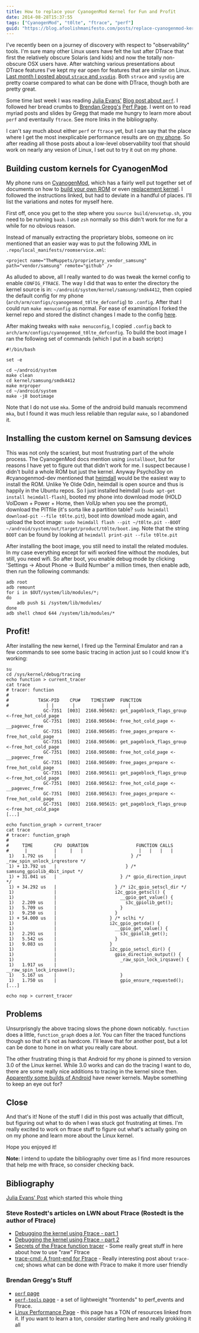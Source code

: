```yaml
---
title: How to replace your CyanogenMod Kernel for Fun and Profit
date: 2014-08-28T15:37:55
tags: ["CyanogenMod", "t0lte", "ftrace", "perf"]
guid: "https://blog.afoolishmanifesto.com/posts/replace-cyanogenmod-kernel-fun-profit"
---
```

I've recently been on a journey of discovery with respect to
"observability" tools. I'm sure many other Linux users have felt the
lust after DTrace that first the relatively obscure Solaris (and kids)
and now the totally non-obscure OSX users have.  After watching various
presentations about DTrace features I've kept my ear open for features
that are similar on Linux.  [Last month I posted about `strace` and
`sysdig`](https://blog.afoolishmanifesto.com/posts/a-few-of-my-favorite-tools/).
Both `strace` and `sysdig` are pretty coarse compared to what can be done
with DTrace, though both are pretty great.

Some time last week I was reading [Julia Evans'](http://jvns.ca) [Blog post
about `perf`](http://jvns.ca/blog/2014/05/13/profiling-with-perf/).
I followed her bread crumbs to [Brendan Gregg's](www.brendangregg.com) [Perf
Page](http://www.brendangregg.com/perf.html).  I went on to read myriad
posts and slides by Gregg that made me hungry to learn more about `perf`
and eventaully `ftrace`.  See more links in the bibliography.

I can't say much about either `perf` or `ftrace` yet, but I can say that the
place where I get the most inexplicable performance results are on [my
phone](http://wiki.cyanogenmod.org/w/T0lte_Info).  So after reading all those
posts about a low-level observability tool that should work on nearly any vesion
of Linux, I set out to try it out on my phone.

## Building custom kernels for CyanogenMod

My phone runs on [CyanogenMod](http://www.cyanogenmod.org/), which has
a fairly well put together set of documents on how to [build your own
ROM](http://wiki.cyanogenmod.org/w/Build_for_t0lte) or even [replacement
kernel](http://wiki.cyanogenmod.org/w/Doc:_integrated_kernel_building).
I followed the instructions linked, but had to deviate in a handful of places.
I'll list the variations and notes for myself here.

First off, once you get to the step where you `source build/envsetup.sh`, you
need to be running `bash`.  I use `zsh` normally so this didn't work for me for
a while for no obvious reason.

Instead of manually extracting the proprietary blobs, someone on irc mentioned
that an easier way was to put the following XML in
`.repo/local_manifests/roomservice.xml`:

    <project name="TheMuppets/proprietary_vendor_samsung" path="vendor/samsung" remote="github" />

As alluded to above, all I really wanted to do was tweak the kernel config to
enable `CONFIG_FTRACE`.  The way I did that was to enter the directory the
kernel source is in: `~/android/system/kernel/samsung/smdk4412`, then copied the
default config for my phone (`arch/arm/configs/cyanogenmod_t0lte_defconfig`) to
`.config`.  After that I could run `make menuconfig` as normal.  For ease of
examination I forked the kernel repo and stored the distinct changes I made to
the config [here](https://github.com/frioux/android_kernel_samsung_smdk4412).

After making tweaks with `make menuconfig`, I copied `.config` back to
`arch/arm/configs/cyanogenmod_t0lte_defconfig`.  To build the boot image I ran
the following set of commands (which I put in a bash script:)

    #!/bin/bash

    set -e

    cd ~/android/system
    make clean
    cd kernel/samsung/smdk4412
    make mrproper
    cd ~/android/system
    make -j8 bootimage

Note that I do not use `mka`.  Some of the android build manuals recommend
`mka`, but I found it was much less reliable than regular `make`, so I abandoned
it.

## Installing the custom kernel on Samsung devices

This was not only the scariest, but most frustrating part of the whole process.
The CyanogenMod docs mention using `installboot`, but for reasons I have yet to
figure out that didn't work for me.  I suspect because I didn't build a whole
ROM but just the kernel.  Anyway PsychoI3oy on #cyanogenmod-dev mentioned that
[heimdall](http://glassechidna.com.au/heimdall/) would be the easiest way
to install the ROM.  Unlike Ye Olde Odin, heimdall is open source and thus
is happily in the Ubuntu repos.  So I just installed heimdall (`sudo apt-get
install heimdall-flash`), booted my phone into download mode (HOLD VolDown +
Power + Home, then VolUp when you see the prompt), download the PITfile (it's
sorta like a partition table? `sudo heimdall download-pit --file t0lte.pit`),
boot into download mode again, and upload the boot image: `sudo heimdall flash
--pit ~/t0lte.pit --BOOT ~/android/system/out/target/product/t0lte/boot.img`.
Note that the string `BOOT` can be found by looking at `heimdall print-pit --file
t0lte.pit`

After installing the boot image, you still need to install the related modules.
In my case everything except for wifi worked fine without the modules, but
still, you need wifi.  So after boot, you enable debug mode by clicking
'Settings -> About Phone -> Build Number' a million times, then enable adb, then
run the following commands:

    adb root
    adb remount
    for i in $OUT/system/lib/modules/*;
    do
        adb push $i /system/lib/modules/
    done
    adb shell chmod 644 /system/lib/modules/*

## Profit!

After installing the new kernel, I fired up the Terminal Emulator and ran a few
commands to see some basic tracing in action just so I could know it's working:

    su
    cd /sys/kernel/debug/tracing
    echo function > current_tracer
    cat trace
    # tracer: function
    #
    #           TASK-PID    CPU#    TIMESTAMP  FUNCTION
    #              | |       |          |         |
                  GC-7351  [003]  2168.905602: get_pageblock_flags_group <-free_hot_cold_page
                  GC-7351  [003]  2168.905604: free_hot_cold_page <-__pagevec_free
                  GC-7351  [003]  2168.905605: free_pages_prepare <-free_hot_cold_page
                  GC-7351  [003]  2168.905606: get_pageblock_flags_group <-free_hot_cold_page
                  GC-7351  [003]  2168.905608: free_hot_cold_page <-__pagevec_free
                  GC-7351  [003]  2168.905609: free_pages_prepare <-free_hot_cold_page
                  GC-7351  [003]  2168.905611: get_pageblock_flags_group <-free_hot_cold_page
                  GC-7351  [003]  2168.905612: free_hot_cold_page <-__pagevec_free
                  GC-7351  [003]  2168.905613: free_pages_prepare <-free_hot_cold_page
                  GC-7351  [003]  2168.905615: get_pageblock_flags_group <-free_hot_cold_page
    [...]

    echo function_graph > current_tracer
    cat trace
    # tracer: function_graph
    #
    #     TIME        CPU  DURATION                  FUNCTION CALLS
    #      |          |     |   |                     |   |   |   |
     1)   1.792 us    |                            } /* _raw_spin_unlock_irqrestore */
     1) + 13.792 us   |                          } /* samsung_gpiolib_4bit_input */
     1) + 31.041 us   |                        } /* gpio_direction_input */
     1) + 34.292 us   |                      } /* i2c_gpio_setscl_dir */
     1)               |                      i2c_gpio_getscl() {
     1)               |                        __gpio_get_value() {
     1)   2.209 us    |                          s3c_gpiolib_get();
     1)   5.709 us    |                        }
     1)   9.250 us    |                      }
     1) + 54.000 us   |                    } /* sclhi */
     1)               |                    i2c_gpio_getsda() {
     1)               |                      __gpio_get_value() {
     1)   2.291 us    |                        s3c_gpiolib_get();
     1)   5.542 us    |                      }
     1)   9.083 us    |                    }
     1)               |                    i2c_gpio_setscl_dir() {
     1)               |                      gpio_direction_output() {
     1)               |                        _raw_spin_lock_irqsave() {
     1)   1.917 us    |                          __raw_spin_lock_irqsave();
     1)   5.167 us    |                        }
     1)   1.750 us    |                        gpio_ensure_requested();
    [...]

    echo nop > current_tracer

## Problems

Unsurprisngly the above tracing slows the phone down noticably.  `function` does a
little, `function_graph` does a *lot*.  You can filter the traced functions
though so that it's not as hardcore.  I'll leave that for another post, but a
lot can be done to hone in on what you really care about.

The other frustrating thing is that Android for my phone is pinned to version
3.0 of the Linux kernel.  While 3.0 works and can do the tracing I want to do,
there are some really nice additions to tracing in the kernel since then.
[Apparently some builds of
Android](https://android.googlesource.com/kernel/common.git/+refs) have newer
kernels.  Maybe something to keep an eye out for?

## Close

And that's it!  None of the stuff I did in this post was actually that
difficult, but figuring out what to do when I was stuck got frustrating at
times.  I'm really excited to work on ftrace stuff to figure out what's actually
going on on my phone and learn more about the Linux kernel.

Hope you enjoyed it!

**Note:** I intend to update the bibliography over time as I find more resources
that help me with ftrace, so consider checking back.

## Bibliography

[Julia Evans' Post](http://jvns.ca/blog/2014/05/13/profiling-with-perf/) which
started this whole thing

### Steve Rostedt's articles on LWN about Ftrace (Rostedt is the author of Ftrace)

* [Debugging the kernel using Ftrace - part 1](http://lwn.net/Articles/365835/)
* [Debugging the kernel using Ftrace - part 2](http://lwn.net/Articles/366796/)
* [Secrets of the Ftrace function tracer](http://lwn.net/Articles/370423/) - Some
  really great stuff in here about how to use "raw" Ftrace
* [trace-cmd: A front-end for Ftrace](https://lwn.net/Articles/410200/) - Really
  interesting post about `trace-cmd`; shows what can be done with Ftrace to make
  it more user friendly

### Brendan Gregg's Stuff

* [`perf` page](http://www.brendangregg.com/perf.html)
* [`perf-tools` page](https://github.com/brendangregg/perf-tools) - a set of
  lightweight "frontends" to perf\_events and Ftrace.
* [Linux Performance Page](http://www.brendangregg.com/linuxperf.html) - this
  page has a TON of resources linked from it. If you want to learn a ton,
  consider starting here and really grokking it all
